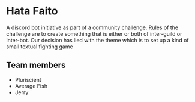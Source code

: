 # Hata Faito

A discord bot initiative as part of a community challenge.
Rules of the challenge are to create something that is either or both of inter-guild or inter-bot.
Our decision has lied with the theme which is to set up a kind of small textual fighting game

## Team members
- Pluriscient
- Average Fish
- Jerry